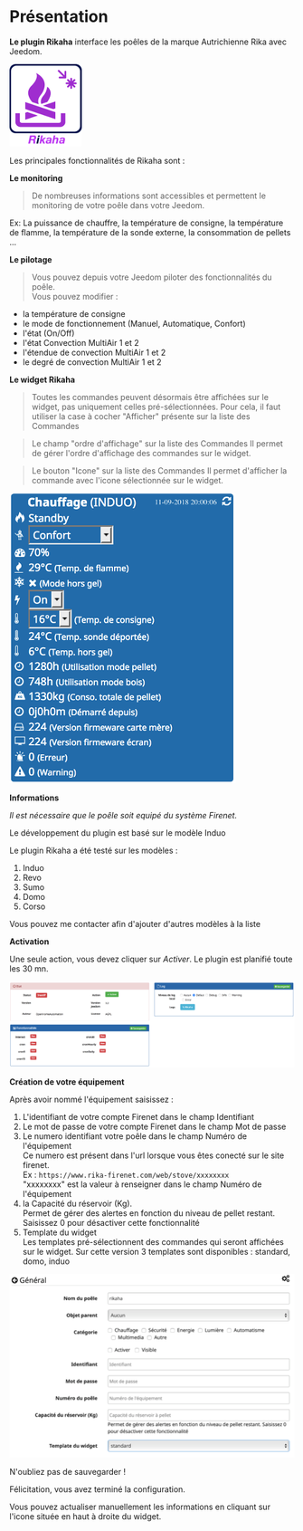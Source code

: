 Présentation
============

**Le plugin Rikaha** interface les poêles de la marque Autrichienne Rika avec Jeedom.

![rikaha-logo](../images/rikaha_icon.png)

Les principales fonctionnalités de Rikaha sont :

**Le monitoring**
> De nombreuses informations sont accessibles et permettent le monitoring de votre poêle dans votre Jeedom.

Ex: La puissance de chauffre, la température de consigne, la température de flamme, la température de la sonde externe, la consommation de pellets ...

**Le pilotage**
> Vous pouvez depuis votre Jeedom piloter des fonctionnalités du poêle.  
Vous pouvez modifier :  
* la température de consigne
* le mode de fonctionnement (Manuel, Automatique, Confort)
* l'état (On/Off)
* l'état Convection MultiAir 1 et 2
* l'étendue de convection MultiAir 1 et 2  
* le degré de convection MultiAir 1 et 2

**Le widget Rikaha**

> Toutes les commandes peuvent désormais être affichées sur le widget, pas uniquement celles pré-sélectionnées.
Pour cela, il faut utiliser la case à cocher "Afficher" présente sur la liste des Commandes

> Le champ "ordre d'affichage" sur la liste des Commandes
Il permet de gérer l'ordre d'affichage des commandes sur le widget.

> Le bouton "Icone" sur la liste des Commandes
Il permet d'afficher la commande avec l'icone sélectionnée sur le widget.

![rikaha-widget](../images/rikaha_widget.png)

**Informations**

_Il est nécessaire que le poêle soit equipé du système Firenet._

Le développement du plugin est basé sur le modèle Induo

Le plugin Rikaha a été testé sur les modèles :
1. Induo
2. Revo
3. Sumo
4. Domo
5. Corso

Vous pouvez me contacter afin d'ajouter d'autres modèles à la liste

**Activation**

Une seule action, vous devez cliquer sur _Activer_.
Le plugin est planifié toute les 30 mn.

![rikaha-config2](../images/rikaha_config2.png)

**Création de votre équipement**

Après avoir nommé l'équipement saisissez :

 1. L'identifiant de votre compte Firenet dans le champ Identifiant
 2. Le mot de passe de votre compte Firenet dans le champ Mot de passe
 3. Le numero identifiant votre poêle dans le champ Numéro de l'équipement  
 Ce numero est présent dans l'url lorsque vous êtes conecté sur le site firenet.  
 Ex : `https://www.rika-firenet.com/web/stove/xxxxxxxx`  
 "xxxxxxxx" est la valeur à renseigner dans le champ Numéro de l'équipement  
 4. la Capacité du réservoir (Kg).  
Permet de gérer des alertes en fonction du niveau de pellet restant. Saisissez 0 pour désactiver cette fonctionnalité  
 5. Template du widget  
Les templates pré-sélectionnent des commandes qui seront affichées sur le widget. Sur cette version 3 templates sont disponibles : standard, domo, induo

![rikaha-config](../images/rikaha_config4.png)

N'oubliez pas de sauvegarder !

Félicitation, vous avez terminé la configuration.

Vous pouvez actualiser manuellement les informations en cliquant sur l'icone située en haut à droite du widget.
